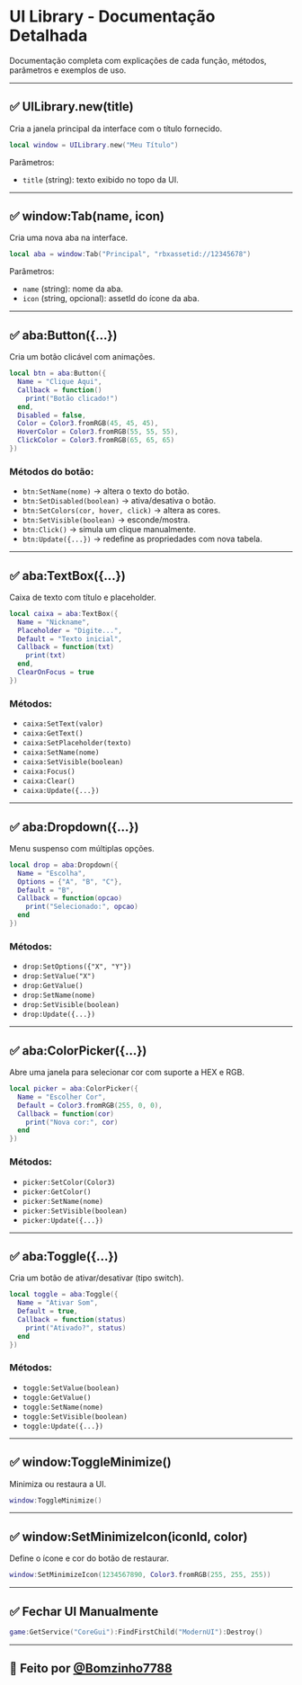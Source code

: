 # UI Library - Documentação Detalhada

Documentação completa com explicações de cada função, métodos, parâmetros e exemplos de uso.

---

## ✅ UILibrary.new(title)

Cria a janela principal da interface com o título fornecido.

```lua
local window = UILibrary.new("Meu Título")
```

Parâmetros:

* `title` (string): texto exibido no topo da UI.

---

## ✅ window\:Tab(name, icon)

Cria uma nova aba na interface.

```lua
local aba = window:Tab("Principal", "rbxassetid://12345678")
```

Parâmetros:

* `name` (string): nome da aba.
* `icon` (string, opcional): assetId do ícone da aba.

---

## ✅ aba\:Button({...})

Cria um botão clicável com animações.

```lua
local btn = aba:Button({
  Name = "Clique Aqui",
  Callback = function()
    print("Botão clicado!")
  end,
  Disabled = false,
  Color = Color3.fromRGB(45, 45, 45),
  HoverColor = Color3.fromRGB(55, 55, 55),
  ClickColor = Color3.fromRGB(65, 65, 65)
})
```

### Métodos do botão:

* `btn:SetName(nome)` → altera o texto do botão.
* `btn:SetDisabled(boolean)` → ativa/desativa o botão.
* `btn:SetColors(cor, hover, click)` → altera as cores.
* `btn:SetVisible(boolean)` → esconde/mostra.
* `btn:Click()` → simula um clique manualmente.
* `btn:Update({...})` → redefine as propriedades com nova tabela.

---

## ✅ aba\:TextBox({...})

Caixa de texto com título e placeholder.

```lua
local caixa = aba:TextBox({
  Name = "Nickname",
  Placeholder = "Digite...",
  Default = "Texto inicial",
  Callback = function(txt)
    print(txt)
  end,
  ClearOnFocus = true
})
```

### Métodos:

* `caixa:SetText(valor)`
* `caixa:GetText()`
* `caixa:SetPlaceholder(texto)`
* `caixa:SetName(nome)`
* `caixa:SetVisible(boolean)`
* `caixa:Focus()`
* `caixa:Clear()`
* `caixa:Update({...})`

---

## ✅ aba\:Dropdown({...})

Menu suspenso com múltiplas opções.

```lua
local drop = aba:Dropdown({
  Name = "Escolha",
  Options = {"A", "B", "C"},
  Default = "B",
  Callback = function(opcao)
    print("Selecionado:", opcao)
  end
})
```

### Métodos:

* `drop:SetOptions({"X", "Y"})`
* `drop:SetValue("X")`
* `drop:GetValue()`
* `drop:SetName(nome)`
* `drop:SetVisible(boolean)`
* `drop:Update({...})`

---

## ✅ aba\:ColorPicker({...})

Abre uma janela para selecionar cor com suporte a HEX e RGB.

```lua
local picker = aba:ColorPicker({
  Name = "Escolher Cor",
  Default = Color3.fromRGB(255, 0, 0),
  Callback = function(cor)
    print("Nova cor:", cor)
  end
})
```

### Métodos:

* `picker:SetColor(Color3)`
* `picker:GetColor()`
* `picker:SetName(nome)`
* `picker:SetVisible(boolean)`
* `picker:Update({...})`

---

## ✅ aba\:Toggle({...})

Cria um botão de ativar/desativar (tipo switch).

```lua
local toggle = aba:Toggle({
  Name = "Ativar Som",
  Default = true,
  Callback = function(status)
    print("Ativado?", status)
  end
})
```

### Métodos:

* `toggle:SetValue(boolean)`
* `toggle:GetValue()`
* `toggle:SetName(nome)`
* `toggle:SetVisible(boolean)`
* `toggle:Update({...})`

---

## ✅ window\:ToggleMinimize()

Minimiza ou restaura a UI.

```lua
window:ToggleMinimize()
```

---

## ✅ window\:SetMinimizeIcon(iconId, color)

Define o ícone e cor do botão de restaurar.

```lua
window:SetMinimizeIcon(1234567890, Color3.fromRGB(255, 255, 255))
```

---

## ✅ Fechar UI Manualmente

```lua
game:GetService("CoreGui"):FindFirstChild("ModernUI"):Destroy()
```

---

## 🤝 Feito por [@Bomzinho7788](https://github.com/Bomzinho7788)
